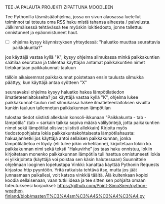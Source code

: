 TEE JA PALAUTA PROJEKTI ZIPATTUNA MOODLEEN

Tee Pythonilla täsmäsääohjelma, jossa on sivun alaosassa luetellut toiminnot tai toteuta oma RSS haku mistä tahansa aiheesta / palvelusta. Jälkimmäisessä tehtävässä tee myöskin lokitiedosto, jonne tallettuu onnistuneet ja epäonnistuneet haut.

- [ ] ohjelma kysyy käynnistyksen yhteydessä: "haluatko muuttaa seurattavia paikkakuntia?"

jos käyttäjä vastaa kyllä "K", kysyy ohjelma silmukassa minkä paikkakuntien säätilaa seurataan ja tallentaa käyttäjän antamat paikkakuntien nimet tietokantaan paikkakunnat-tauluun

tällöin aikaisemmat paikkakunnat poistetaan ensin taulusta
silmukka päättyy, kun käyttäjä antaa syötteen "X" 


seuraavaksi ohjelma kysyy haluatko hakea lämpötilatiedon ilmatieteenlaitokselta?
jos käyttäjä vastaa kyllä "K", ohjelma
lukee paikkakunnat-taulun rivit silmukassa
hakee ilmatieteenlaitoksen sivuilta kunkin tauluun tallennetun paikkakunnan lämpötilan

tulostaa tiedot siististi allekkain konsoli-ikkunaan "Paikkakunta - tab - lämpötila" (tab = sarkain taikka sopiva määrä välilyöntejä, jotta paikakuntien nimet sekä lämpötilat olisivat siististi allekkain)
Kirjoita myös tiedostopohjaista lokia paikkakuntakohtaisesta lämpötilahausta:
hakuajanhetki
jos käyttäjä antoi sellaisen paikkakunnan, jonka lämpötilatietoa ei löydy (eli tulee jokin virhetilanne), kirjoitetaan lokiin ko. paikkakunnan nimi sekä teksti "Hakuvirhe"
jos taas haku onnistuu, lokiin kirjoitetaan monenko paikkakunnan lämpötila tuli haettua onnistuneesti
lokia ei ylikirjoiteta (käyttäjä voi poistaa sen käsin halutessaan)
Suunnittele ohjelmaan looginen lopetustapa
Vinkki: kanattaa käyttää Pythonin Requests kirjastoa http pyyntöön.
Yritä ratkaista tehtävä itse, mutta jos jäät junnaamaan paikallesi, voit katsoa vinkkiä täältä. Älä kuitenkaan kopioi koodia sellaisenaan, vaan tutki ideaa ja tee sitten sen pohjalta omaan toteutukseesi korjaukset:
https://github.com/Point-SimoSiren/python-weather-finland/blob/master/T%C3%A4sm%C3%A4S%C3%A4%C3%A4.py